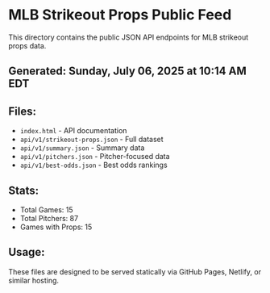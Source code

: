 # MLB Strikeout Props Public Feed

This directory contains the public JSON API endpoints for MLB strikeout props data.

## Generated: Sunday, July 06, 2025 at 10:14 AM EDT

## Files:
- `index.html` - API documentation
- `api/v1/strikeout-props.json` - Full dataset
- `api/v1/summary.json` - Summary data
- `api/v1/pitchers.json` - Pitcher-focused data  
- `api/v1/best-odds.json` - Best odds rankings

## Stats:
- Total Games: 15
- Total Pitchers: 87
- Games with Props: 15

## Usage:
These files are designed to be served statically via GitHub Pages, Netlify, or similar hosting.

